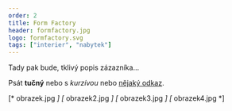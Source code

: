 ```yaml
---
order: 2
title: Form Factory
header: formfactory.jpg
logo: formfactory.svg
tags: ["interier", "nabytek"]
---
```


Tady pak bude, tklivý popis zázazníka...

Psát **tučný** nebo s *kurzívou* nebo [nějaký odkaz](https://www.zeppelin.cz).

[* obrazek.jpg *]
[* obrazek2.jpg *]
[* obrazek3.jpg *]
[* obrazek4.jpg *]
